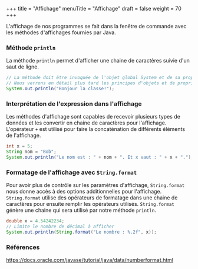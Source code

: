 +++
title = "Affichage"
menuTitle = "Affichage"
draft = false
weight = 70
+++

L'affichage de nos programmes se fait dans la fenêtre de commande avec les méthodes d'affichages fournies par Java.

### Méthode `println`
La méthode `println` permet d'afficher une chaine de caractères suivie d'un saut de ligne.

```java
// La méthode doit être invoquée de l'objet global System et de sa propriété out.
// Nous verrons en détail plus tard les principes d'objets et de propriétés.
System.out.println("Bonjour la classe!");
```

### Interprétation de l'expression dans l'affichage

Les méthodes d'affichage sont capables de recevoir plusieurs types de données et les convertir en chaine de caractères pour l'affichage.
L'opérateur `+` est utilisé pour faire la concaténation de différents éléments de l'affichage.

```java
int x = 5;
String nom = "Bob";
System.out.println("Le nom est : " + nom + ". Et x vaut : " + x + ".");
```

### Formatage de l'affichage avec `String.format`

Pour avoir plus de contrôle sur les paramètres d'affichage, `String.format` nous donne accès à des options additionnelles pour l'affichage.
`String.format` utilise des opérateurs de formatage dans une chaine de caractères pour ensuite remplir les opérateurs utilisés.
`String.format` génère une chaine qui sera utilisé par notre méthode `println`.

```java
double x = 4.54242234;
// Limite le nombre de décimal à afficher
System.out.println(String.format("Le nombre : %.2f", x));
```

### Références

https://docs.oracle.com/javase/tutorial/java/data/numberformat.html